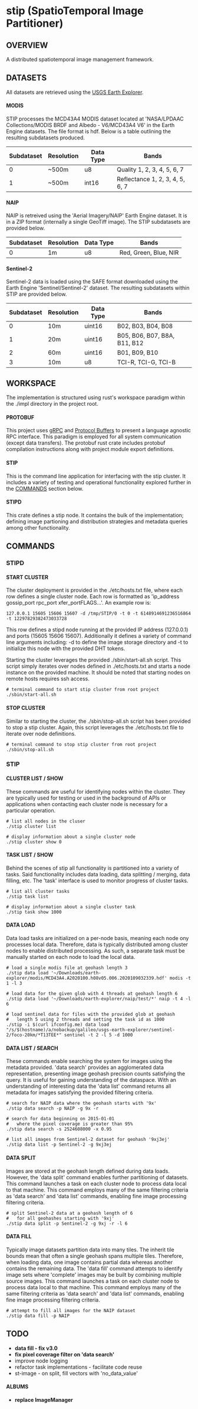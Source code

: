 # stip (SpatioTemporal Image Partitioner)
## OVERVIEW
A distributed spatiotemporal image management framework.

## DATASETS
All datasets are retrieved using the [USGS Earth Explorer](https://earthexplorer.usgs.gov/).
#### MODIS
STIP processes the MCD43A4 MODIS dataset located at 'NASA/LPDAAC Collections/MODIS BRDF and Albedo - V6/MCD43A4 V6' in the Earth Engine datasets. The file format is hdf. Below is a table outlining the resulting subdatasets produced.

Subdataset | Resolution | Data Type | Bands
---------- | ---------- | --------- | -----
0          | ~500m      | u8        | Quality 1, 2, 3, 4, 5, 6, 7
1          | ~500m      | int16     | Reflectance 1, 2, 3, 4, 5, 6, 7
#### NAIP
NAIP is retreived using the 'Aerial Imagery/NAIP' Earth Engine dataset. It is in a ZIP format (internally a single GeoTiff image). The STIP subdatasets are provided below.

Subdataset | Resolution | Data Type | Bands
---------- | ---------- | --------- | -----
0          | 1m         | u8        | Red, Green, Blue, NIR
#### Sentinel-2
Sentinel-2 data is loaded using the SAFE format downloaded using the Earth Engine 'Sentinel/Sentinel-2' dataset. The resulting subdatasets within STIP are provided below.

Subdataset | Resolution | Data Type | Bands
---------- | ---------- | --------- | -----
0          | 10m        | uint16    | B02, B03, B04, B08
1          | 20m        | uint16    | B05, B06, B07, B8A, B11, B12
2          | 60m        | uint16    | B01, B09, B10
3          | 10m        | u8        | TCI-R, TCI-G, TCI-B

## WORKSPACE
The implementation is structured using rust's workspace paradigm within the ./impl directory in the project root.
#### PROTOBUF
This project uses [gRPC](https://grpc.io/) and [Protocol Buffers](https://developers.google.com/protocol-buffers/) to present a language agnostic RPC interface. This paradigm is employed for all system communication (except data transfers). The protobuf rust crate includes protobuf compilation instructions along with project module export definitions.
#### STIP
This is the command line application for interfacing with the stip cluster. It includes a variety of testing and operational functionality explored further in the [COMMANDS](#COMMANDS) section below.
#### STIPD
This crate defines a stip node. It contains the bulk of the implementation; defining image partioning and distribution strategies and metadata queries among other functionality.

## COMMANDS
### STIPD
#### START CLUSTER
The cluster deployment is provided in the ./etc/hosts.txt file, where each row defines a single cluster node. Each row is formatted as 'ip_address gossip_port rpc_port xfer_portFLAGS...'. An example row is:
 
    127.0.0.1 15605 15606 15607 -d /tmp/STIP/0 -t 0 -t 6148914691236516864 -t 12297829382473033728

This row defines a stipd node running at the provided IP address (127.0.0.1) and ports (15605 15606 15607). Additionally it defines a variety of command line arguments including: -d <directory> to define the image storage directory and -t <token> to initialize this node with the provided DHT tokens. 

Starting the cluster leverages the provided ./sbin/start-all.sh script. This script simply iterates over nodes defined in ./etc/hosts.txt and starts a node instance on the provided machine. It should be noted that starting nodes on remote hosts requires ssh access.

    # terminal command to start stip cluster from root project
    ./sbin/start-all.sh
#### STOP CLUSTER
Similar to starting the cluster, the ./sbin/stop-all.sh script has been provided to stop a stip cluster. Again, this script leverages the ./etc/hosts.txt file to iterate over node definitions.

    # terminal command to stop stip cluster from root project
    ./sbin/stop-all.sh
### STIP
#### CLUSTER LIST / SHOW
These commands are useful for identifying nodes within the cluster. They are typically used for testing or used in the background of APIs or applications when contacting each cluster node is necessary for a particular operation.

    # list all nodes in the cluser
    ./stip cluster list

    # display information about a single cluster node
    ./stip cluster show 0
#### TASK LIST / SHOW
Behind the scenes of stip all functionality is partitioned into a variety of tasks. Said functionality includes data loading, data splitting / merging, data filling, etc. The 'task' interface is used to monitor progress of cluster tasks.
    
    # list all cluster tasks
    ./stip task list

    # display information about a single cluster task
    ./stip task show 1000
#### DATA LOAD
Data load tasks are initialized on a per-node basis, meaning each node ony processes local data. Therefore, data is typically distributed among cluster nodes to enable distributed processing. As such, a separate task must be manually started on each node to load the local data.

    # load a single modis file at geohash length 3
    ./stip data load '~/Downloads/earth-explorer/modis/MCD43A4.A2020100.h08v05.006.2020109032339.hdf' modis -t 1 -l 3

    # load data for the given glob with 4 threads at geohash length 6
    ./stip data load '~/Downloads/earth-explorer/naip/test/*' naip -t 4 -l 6

    # load sentinel data for files with the provided glob at geohash
    #   length 5 using 2 threads and setting the task id as 1000
    ./stip -i $(curl ifconfig.me) data load "/s/$(hostname)/a/nobackup/galileo/usgs-earth-explorer/sentinel-2/foco-20km/*T13TEE*" sentinel -t 2 -l 5 -d 1000
#### DATA LIST / SEARCH
These commands enable searching the system for images using the metadata provided. 'data search' provides an agglomerated data representation, presenting image geohash precision counts satisfying the query. It is useful for gaining understanding of the dataspace. With an understanding of interesting data the 'data list' command returns all metadata for images satisfying the provided filtering criteria.

    # search for NAIP data where the geohash starts with '9x'
    ./stip data search -p NAIP -g 9x -r 

    # search for data beginning on 2015-01-01 
    #   where the pixel coverage is greater than 95%
    ./stip data search -s 2524608000 -x 0.95

    # list all images from Sentinel-2 dataset for geohash '9xj3ej'
    ./stip data list -p Sentinel-2 -g 9xj3ej
#### DATA SPLIT
Images are stored at the geohash length defined during data loads. However, the 'data split' command enables further partitioning of datasets. This command launches a task on each cluster node to process data local to that machine. This command employs many of the same filtering criteria as 'data search' and 'data list' commands, enabling fine image processing filtering criteria.

    # split Sentinel-2 data at a geohash length of 6 
    #   for all geohashes starting with '9xj'
    ./stip data split -p Sentinel-2 -g 9xj -r -l 6
#### DATA FILL
Typically image datasets partition data into many tiles. The inherit tile bounds mean that often a single geohash spans multiple tiles. Therefore, when loading data, one image contains partial data whereas another contains the remaining data. The 'data fill' command attempts to identify image sets where 'complete' images may be built by combining multiple source images. This command launches a task on each cluster node to process data local to that machine. This command employs many of the same filtering criteria as 'data search' and 'data list' commands, enabling fine image processing filtering criteria.

    # attempt to fill all images for the NAIP dataset
    ./stip data fill -p NAIP

## TODO
- __data fill - fix v3.0__
- **fix pixel coverage filter on 'data search'**
- improve node logging
- refactor task implementations - facilitate code reuse
- st-image - on split, fill vectors with 'no_data_value'
#### ALBUMS
- **replace ImageManager**
